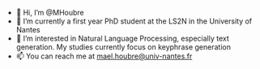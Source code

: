 - 👋 Hi, I’m @MHoubre
- 🌱 I’m currently a first year PhD student at the LS2N in the University of Nantes
- 👀 I’m interested in Natural Language Processing, especially text generation. My studies currently focus on keyphrase generation
- 📫 You can reach me at mael.houbre@univ-nantes.fr

<!---
MHoubre/MHoubre is a ✨ special ✨ repository because its `README.md` (this file) appears on your GitHub profile.
You can click the Preview link to take a look at your changes.
--->
